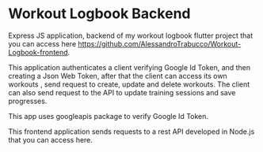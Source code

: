 # Workout Logbook Backend

Express JS application, backend of my workout logbook flutter project that you can access here https://github.com/AlessandroTrabucco/Workout-Logbook-frontend.

This application authenticates a client verifying Google Id Token, and then creating a Json Web Token, after that the client can access its own workouts
, send request to create, update and delete workouts. The client can also send request to the API to update training sessions and save progresses. 

This app uses googleapis package to verify Google Id Token.

This frontend application sends requests to a rest API developed in Node.js that you can access here.
